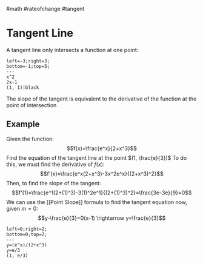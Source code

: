 #math #rateofchange #tangent 
# Tangent Line
A tangent line only intersects a function at one point:
```desmos-graph
left=-3;right=3;
bottom=-1;top=5;
---
x^2
2x-1
(1, 1)|black
```
The slope of the tangent is equivalent to the derivative of the function at the point of intersection
## Example
Given the function: $$f(x)=\frac{e^x}{2+x^3}$$
Find the equation of the tangent line at the point $(1, \frac{e}{3})$
To do this, we must find the derivative of $f(x)$: $$f'(x)=\frac{e^x(2+x^3)-3x^2e^x}{(2+x^3)^2}$$
Then, to find the slope of the tangent: $$f'(1)=\frac{e^1(2+(1)^3)-3(1)^2e^1}{(2+(1)^3)^2}=\frac{3e-3e}{9}=0$$
We can use the [[Point Slope]] formula to find the tangent equation now, given $m=0$: $$y-\frac{e}{3}=0(x-1) \rightarrow y=\frac{e}{3}$$
```desmos-graph
left=0;right=2;
bottom=0;top=2;
---
y=(e^x)/(2+x^3)
y=e/3
(1, e/3)
```

